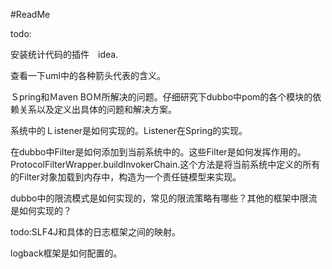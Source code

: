 #ReadMe









todo:

安装统计代码的插件　idea.

查看一下uml中的各种箭头代表的含义。

Ｓpring和Ｍaven BOＭ所解决的问题。仔细研究下dubbo中pom的各个模块的依赖关系以及定义出具体的问题和解决方案。



系统中的Ｌistener是如何实现的。Listener在Spring的实现。



在dubbo中Filter是如何添加到当前系统中的。这些Filter是如何发挥作用的。ProtocolFilterWrapper.buildInvokerChain.这个方法是将当前系统中定义的所有的Filter对象加载到内存中，构造为一个责任链模型来实现。



dubbo中的限流模式是如何实现的，常见的限流策略有哪些？其他的框架中限流是如何实现的？



todo:SLF4J和具体的日志框架之间的映射。

logback框架是如何配置的。